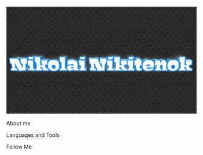 [![Header](https://github.com/NikolaiNikitenok/NikolaiNikitenok/blob/main/assets/20220603_183213.png)](https://t.me/NikolaiNikitenok)

About me

Languages and Tools

Follow Me
